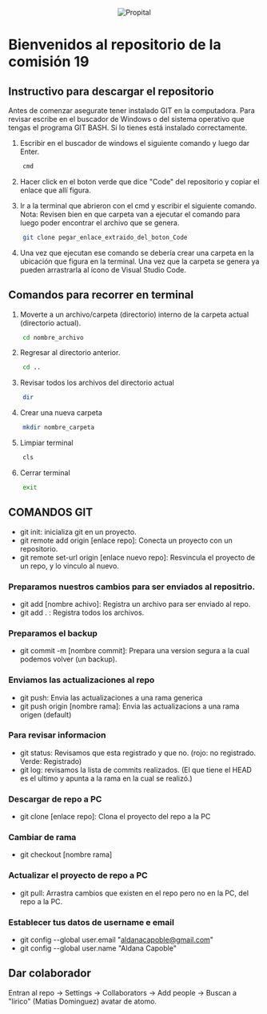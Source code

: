 <p align="center">
  <img src="https://globalacademyoficial.com/_next/static/media/logo_ga.b3948337.svg" alt="Propital" />
</p>

# Bienvenidos al repositorio de la comisión 19

## Instructivo para descargar el repositorio

Antes de comenzar asegurate tener instalado GIT en la computadora. Para revisar escribe en el buscador
de Windows o del sistema operativo que tengas el programa GIT BASH. Si lo tienes está instalado correctamente.

1. Escribir en el buscador de windows el siguiente comando y luego dar Enter.
```bash
    cmd
```
2. Hacer click en el boton verde que dice "Code" del repositorio y copiar el enlace que allí figura.

3. Ir a la terminal que abrieron con el cmd y escribir el siguiente comando. 
Nota: Revisen bien en que carpeta van a ejecutar el comando para luego poder encontrar el archivo
que se genera.
```bash
    git clone pegar_enlace_extraido_del_boton_Code
```
4. Una vez que ejecutan ese comando se debería crear una carpeta en la ubicación que figura en la terminal.
Una vez que la carpeta se genera ya pueden arrastrarla al ícono de Visual Studio Code.

## Comandos para recorrer en terminal
1. Moverte a un archivo/carpeta (directorio) interno de la carpeta actual (directorio actual).
```bash
    cd nombre_archivo
```
2. Regresar al directorio anterior.
```bash
    cd ..
```
3. Revisar todos los archivos del directorio actual
```bash
    dir
```
4. Crear una nueva carpeta
```bash
    mkdir nombre_carpeta
```
5. Limpiar terminal
```bash
    cls
```
6. Cerrar terminal
```bash
    exit
```


## COMANDOS GIT

- git init: inicializa git en un proyecto.
- git remote add origin [enlace repo]: Conecta un proyecto con un repositorio.
- git remote set-url origin [enlace nuevo repo]: Resvincula el proyecto de un repo, y lo vinculo al nuevo.

### Preparamos nuestros cambios para ser enviados al repositrio.
- git add [nombre achivo]: Registra un archivo para ser enviado al repo.
- git add . : Registra todos los archivos.

### Preparamos el backup
- git commit -m [nombre commit]: Prepara una version segura a la cual podemos volver (un backup).

### Enviamos las actualizaciones al repo
- git push: Envia las actualizaciones a una rama generica
- git push origin [nombre rama]: Envia las actualizacions a una rama origen (default)

### Para revisar informacion
- git status: Revisamos que esta registrado y que no. (rojo: no registrado. Verde: Registrado)
- git log: revisamos la lista de commits realizados. (El que tiene el HEAD es el ultimo y apunta a la rama en la cual se realizó.)

### Descargar de repo a PC
- git clone [enlace repo]: Clona el proyecto del repo a la PC

### Cambiar de rama
- git checkout [nombre rama]

### Actualizar el proyecto de repo a PC
- git pull: Arrastra cambios que existen en el repo pero no en la PC, del repo a la PC.

### Establecer tus datos de username e email
- git config --global user.email "aldanacapoble@gmail.com"
- git config --global user.name "Aldana Capoble"

## Dar colaborador
Entran al repo -> Settings -> Collaborators -> Add people -> Buscan a "lirico" (Matias Dominguez) avatar de atomo.
